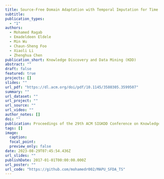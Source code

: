 ```yaml
---
title: Source-Free Domain Adaptation with Temporal Imputation for Time Series Data
subtitle: 
publication_types:
  - "1"
authors:
  - Mohamed Ragab
  - Emadeldeen Eldele
  - Min Wu
  - Chaun-Sheng Foo
  - Xiaoli Li
  - Zhenghua Chen
publication_short: Knowledge Discovery and Data Mining (KDD)
abstract: ""
draft: false
featured: true
projects: []
slides: ""
url_pdf: "https://dl.acm.org/doi/pdf/10.1145/3580305.3599507"
summary: ""
url_dataset: ""
url_project: ""
url_source: ""
url_video: ""
author_notes: []
doi: ""
publication: Proceedings of the 29th ACM SIGKDD Conference on Knowledge Discovery and Data Mining
tags: []
image:
  caption: 
  focal_point: 
  preview_only: false
date: 2023-08-29T07:45:54.436Z
url_slides: ""
publishDate: 2017-01-01T00:00:00.000Z
url_poster: ""
url_code: "https://github.com/mohamedr002/MAPU_SFDA_TS"
---
```


